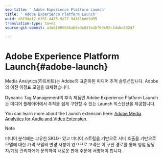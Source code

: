 ```yaml
---
seo-title: ' Adobe Experience Platform Launch'
title: ' Adobe Experience Platform Launch'
uuid: d6f9daf2-6f61-4475-9a77-94361bdd9d95
translation-type: tm+mt
source-git-commit: a3a81609046ab5e3c84fe4bf99c92c3dabc58247

---
```



# Adobe Experience Platform Launch{#adobe-launch}

Media Analytics(하트비트)는 Adobe의 표준화된 미디어 추적 솔루션입니다. Adobe의 이전 이정표 모델을 대체했습니다.

Dynamic Tag Management의 후속 제품인 Adobe Experience Platform Launch는 미디어 플레이어에서 추적을 쉽게 구현할 수 있는 Launch 익스텐션을 제공합니다.

You can learn more about the Launch extension here: [Adobe Media Analytics for Audio and Video Extension.](https://docs.adobe.com/content/help/en/launch/using/extensions-ref/adobe-extension/media-analytics-extension/overview.html)

>[!NOTE]
>
>미디어 분석에는 고유한 SKU가 있고 미디어 스트림을 기반으로 서버 호출을 기반으로 모델에 대한 가격 모델의 변경 사항이 있으므로 고객은 이 구현 경로를 통해 영업 담당자/계정 관리자에게 문의하여 새로운 판매 주문에 서명해야 합니다.

